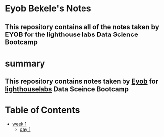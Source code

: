 # Eyob Bekele's Notes 

## This repository contains all of the notes taken by EYOB for the lighthouse labs Data Science Bootcamp

# summary

## This repository contains notes taken by [Eyob](https://github.com/Eyob0101/lighthouse-data-notes.git) for [lighthouselabs](https://www.lighthouselabs.ca)  Data Sceince Bootcamp



# Table of Contents 
* [week 1](week_1)
  * [day 1](Day_1)  
